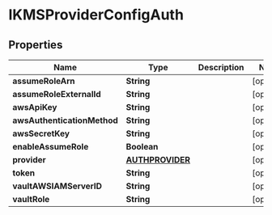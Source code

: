 # IKMSProviderConfigAuth

## Properties
Name | Type | Description | Notes
------------ | ------------- | ------------- | -------------
**assumeRoleArn** | **String** |  |  [optional]
**assumeRoleExternalId** | **String** |  |  [optional]
**awsApiKey** | **String** |  |  [optional]
**awsAuthenticationMethod** | **String** |  |  [optional]
**awsSecretKey** | **String** |  |  [optional]
**enableAssumeRole** | **Boolean** |  |  [optional]
**provider** | [**AUTHPROVIDER**](AUTHPROVIDER.md) |  |  [optional]
**token** | **String** |  |  [optional]
**vaultAWSIAMServerID** | **String** |  |  [optional]
**vaultRole** | **String** |  |  [optional]
